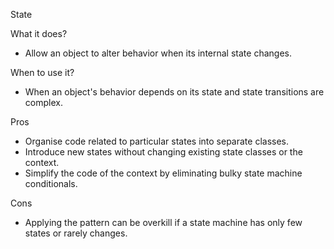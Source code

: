 State

What it does?
- Allow an object to alter behavior when its internal state changes.

When to use it?
- When an object's behavior depends on its state and state transitions are complex.

Pros
- Organise code related to particular states into separate classes.
- Introduce new states without changing existing state classes or the context.
- Simplify the code of the context by eliminating bulky state machine conditionals.

Cons
- Applying the pattern can be overkill if a state machine has only few states or rarely changes.